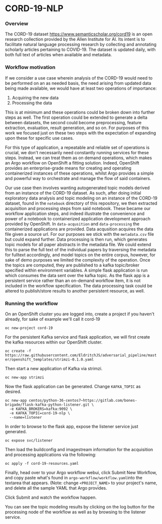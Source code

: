 # CORD-19-NLP

### Overview
The CORD-19 dataset https://www.semanticscholar.org/cord19 is an open research collection provided by the Allen Institute for AI. Its intent is to facilitate natural language processing research by collecting and annotating scholarly articles pertaining to COVID-19. The dataset is updated daily, with both full text of articles when available and metadata. 

### Workflow motivation
If we consider a use case wherein analysis of the CORD-19 would need to be performed on an as needed basis, the need arising from updated data being made available, we would have at least two operations of importance: 

1. Acquiring the new data
2. Processing the data

This is at minimum and these operations could be broken down into further steps as well. The first operation could be extended to generate a delta between datasets, the second could become preprocessing, feature extraction, evaluation, result generation, and so on. For purposes of this work we focused just on these two steps with the expectation of expanding upon these for specific use cases. 


For this type of application, a repeatable and reliable set of operations is crucial, we don't necessarily need constantly running services for these steps. Instead, we can treat them as on demand operations, which makes an Argo workflow on OpenShift a fitting solution. Indeed, OpenShift provides an enterprise-grade means for creating and operating containerized instances of these operations, whilst Argo provides a simple and powerful way to orchestrate and manage the flow of said containers. 

Our use case then involves wanting autogenerated topic models derived from an instance of the CORD-19 dataset. As such, after doing initial exploratory data analysis and topic modeling on an instance of the CORD-19 dataset, found in the `notebook` directory of this repository, we then extracted acquisition and processing steps from said notebook. These became our workflow application steps, and indeed illustrate the convenience and power of a notebook to containerized application development approach provided by OpenShift. In `data-acqusition` and `data-processing` the containerized applications are provided. Data acqusition acquires the data file given a source url. For our purposes we stick with the `metadata.csv` file but could expand further. Data processing is then run, which generates topic models for all paper abstracts in the metadata file. We could extend this to parse the full text of the individual papers by traversing the metadata for fulltext accordingly, and model topics on the entire corpus, however, for sake of demo purposes we limited the complexity of the operation. Once the topics are computed, they are published to a kafka topic/broker specified within environment variables. A simple flask application is run which consumes the data sent over the kafka topic. As the flask app is a persistent service rather than an on-demand workflow item, it is not included in the workflow specification. The data processing task could be altered to publish/store results to another persistent resource, as well.

### Running the workflow
On an OpenShift cluster you are logged into, create a project if you haven't already, for sake of example we'll call it cord-19

`oc new-project cord-19`

For the persistent Kafka service and flask application, we will first create the kafka resources within our OpenShift cluster.

`oc create -f https://raw.githubusercontent.com/EldritchJS/adversarial_pipeline/master/openshift_templates/strimzi-0.1.0.yaml`

Then start a new application of Kafka via strimzi.

`oc new-app strimzi`

Now the flask application can be generated. Change `KAFKA_TOPIC` as desired.

```
oc new-app centos/python-36-centos7~https://gitlab.com/bones-brigade/flask-kafka-python-listener.git \
  -e KAFKA_BROKERS=kafka:9092 \
  -e KAFKA_TOPIC=cord-19-nlp \
  --name=listener
```

In order to browse to the flask app, expose the listener service just generated.

`oc expose svc/listener`

Then load the buildconfig and imagestream information for the acquisition and processing applications via the following:

`oc apply -f cord-19-resources.yaml`

Finally, head over to your Argo workflow webui, click Submit New Workflow, and copy paste what's found in `argo-workflow/workflow.yaml`into the textarea that appears. (Note: change `<PROJECT_NAME>` to your project's name, and delete all the sample YAML that Argo provides.

Click Submit and watch the workflow happen.

You can see the topic modeling results by clicking on the log button for the processing node of the workflow as well as by browsing to the listener service.

